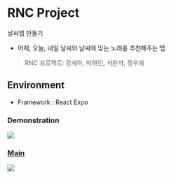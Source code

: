 # RNC Project

날씨앱 만들기
- 어제, 오늘, 내일 날씨와 날씨에 맞는 노래를 추천해주는 앱

> RNC 프로젝트: 강세이, 박하민, 서완석, 정우재

## Environment
- Framework : React Expo

### Demonstration
<a href="#"><img src='./img/'>
  
### Main
<a href="#"><img src='./img/'>
  
  
